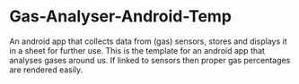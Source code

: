 # Gas-Analyser-Android-Temp
An android app that collects data from (gas) sensors, stores and displays it in a sheet for further use. This is the template for an android app that analyses gases around us. If linked to sensors then proper gas percentages are rendered easily.
